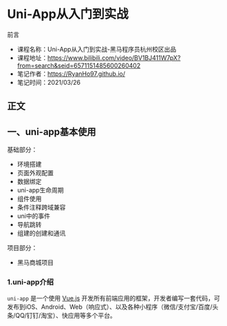 # Uni-App从入门到实战

前言

- 课程名称：Uni-App从入门到实战-黑马程序员杭州校区出品
- 课程地址：https://www.bilibili.com/video/BV1BJ411W7pX?from=search&seid=6571151485600260402
- 笔记作者：https://RyanHo97.github.io/
- 笔记时间：2021/03/26



## 正文

## 一、uni-app基本使用

基础部分：

- 环境搭建
- 页面外观配置
- 数据绑定
- uni-app生命周期
- 组件使用
- 条件注释跨域兼容
- uni中的事件
- 导航跳转
- 组建的创建和通讯

项目部分：

- 黑马商城项目



### 1.uni-app介绍

`uni-app` 是一个使用 [Vue.js](https://vuejs.org/) 开发所有前端应用的框架，开发者编写一套代码，可发布到iOS、Android、Web（响应式）、以及各种小程序（微信/支付宝/百度/头条/QQ/钉钉/淘宝）、快应用等多个平台。

